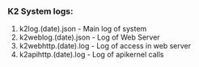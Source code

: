 
### K2 System logs:
1. k2log.(date).json - Main log of system
2. k2weblog.(date).json - Log of Web Server
3. k2webhttp.(date).log - Log of access in web server
4. k2apihttp.(date).log - Log of apikernel calls
